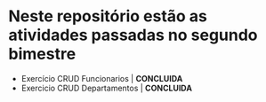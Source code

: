 # Neste repositório estão as atividades passadas no segundo bimestre

- Exercício CRUD Funcionarios | **CONCLUIDA**
- Exercicio CRUD Departamentos | **CONCLUIDA**
